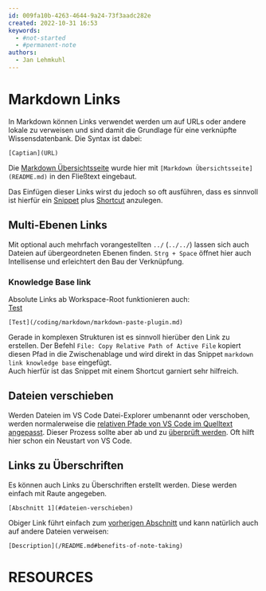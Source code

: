 ```yaml
---
id: 009fa10b-4263-4644-9a24-73f3aadc282e
created: 2022-10-31 16:53
keywords: 
  - #not-started
  - #permanent-note
authors:
  - Jan Lehmkuhl
---
```



Markdown Links
======================================================================

In Markdown können Links verwendet werden um auf URLs oder andere lokale zu verweisen und sind damit die Grundlage für eine verknüpfte Wissensdatenbank. 
Die Syntax ist dabei: 

    [Captian](URL)

Die [Markdown Übersichtsseite](README.md) wurde hier mit `[Markdown Übersichtsseite](README.md)` in den Fließtext eingebaut.  

Das Einfügen dieser Links wirst du jedoch so oft ausführen, dass es sinnvoll ist hierfür ein [Snippet](../../editors/vs-code/snippets.md) plus [Shortcut](../../editors/vs-code/keyboard-shortcuts.md) anzulegen. 



Multi-Ebenen Links
------------------------------------------------------------
Mit optional auch mehrfach vorangestellten `../` (`../../`) lassen sich auch Dateien auf übergeordneten Ebenen finden. 
`Strg + Space` öffnet hier auch Intellisense und erleichtert den Bau der Verknüpfung.  

### Knowledge Base link
Absolute Links ab Workspace-Root funktionieren auch:  
[Test](/coding/editors/vs-code/plugins/markdown-paste.md)  

    [Test](/coding/markdown/markdown-paste-plugin.md)  

Gerade in komplexen Strukturen ist es sinnvoll hierüber den Link zu erstellen. 
Der Befehl `File: Copy Relative Path of Active File` kopiert diesen Pfad in die Zwischenablage und wird direkt in das Snippet `markdown link knowledge base` eingefügt.  
Auch hierfür ist das Snippet mit einem Shortcut garniert sehr hilfreich.  



Dateien verschieben
------------------------------------------------------------
Werden Dateien im VS Code Datei-Explorer umbenannt oder verschoben, werden normalerweise die [relativen Pfade von VS Code im Quelltext angepasst](../../editors/vs-code/link-updater.md). 
Dieser Prozess sollte aber ab und zu [überprüft werden](../../editors/vs-code/link-updater.testing.md). 
Oft hilft hier schon ein Neustart von VS Code. 



Links zu Überschriften
------------------------------------------------------------
Es können auch Links zu Überschriften erstellt werden. 
Diese werden einfach mit Raute angegeben. 

    [Abschnitt 1](#dateien-verschieben)

Obiger Link führt einfach zum [vorherigen Abschnitt](#dateien-verschieben) 
und kann natürlich auch auf andere Dateien verweisen:  

    [Description](/README.md#benefits-of-note-taking)




RESOURCES
======================================================================
